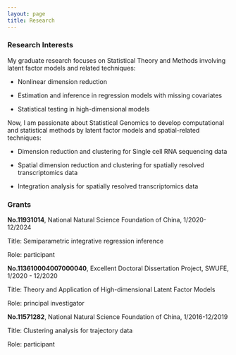 ```yaml
---
layout: page
title: Research
---
```


### Research Interests

My graduate research focuses on Statistical Theory and Methods involving latent factor models and related techniques:
 
- Nonlinear dimension reduction 
 
- Estimation and inference in regression models with missing covariates

- Statistical testing in high-dimensional models


Now, I am passionate about Statistical Genomics to
develop computational and statistical methods by latent factor models and spatial-related techniques:

- Dimension reduction and clustering for Single cell RNA sequencing data

- Spatial dimension reduction and  clustering for spatially resolved transcriptomics data 

- Integration analysis for  spatially resolved transcriptomics data 




### Grants

**No.11931014**, National Natural Science Foundation of China, 1/2020-12/2024

Title: Semiparametric integrative regression inference

Role: participant

**No.113610004007000040**, Excellent Doctoral Dissertation Project, SWUFE, 1/2020 - 12/2020

Title: Theory and Application of High-dimensional Latent Factor Models

Role: principal investigator


**No.11571282**, National Natural Science Foundation of China, 1/2016-12/2019

Title: Clustering analysis for trajectory data

Role: participant
